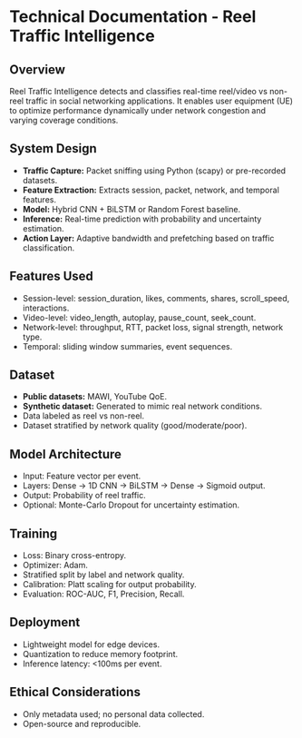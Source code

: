 # Technical Documentation - Reel Traffic Intelligence

## Overview
Reel Traffic Intelligence detects and classifies real-time reel/video vs non-reel traffic in social networking applications. It enables user equipment (UE) to optimize performance dynamically under network congestion and varying coverage conditions.

## System Design
- **Traffic Capture:** Packet sniffing using Python (scapy) or pre-recorded datasets.
- **Feature Extraction:** Extracts session, packet, network, and temporal features.
- **Model:** Hybrid CNN + BiLSTM or Random Forest baseline.
- **Inference:** Real-time prediction with probability and uncertainty estimation.
- **Action Layer:** Adaptive bandwidth and prefetching based on traffic classification.

## Features Used
- Session-level: session_duration, likes, comments, shares, scroll_speed, interactions.
- Video-level: video_length, autoplay, pause_count, seek_count.
- Network-level: throughput, RTT, packet loss, signal strength, network type.
- Temporal: sliding window summaries, event sequences.

## Dataset
- **Public datasets:** MAWI, YouTube QoE.
- **Synthetic dataset:** Generated to mimic real network conditions.
- Data labeled as reel vs non-reel.
- Dataset stratified by network quality (good/moderate/poor).

## Model Architecture
- Input: Feature vector per event.
- Layers: Dense → 1D CNN → BiLSTM → Dense → Sigmoid output.
- Output: Probability of reel traffic.
- Optional: Monte-Carlo Dropout for uncertainty estimation.

## Training
- Loss: Binary cross-entropy.
- Optimizer: Adam.
- Stratified split by label and network quality.
- Calibration: Platt scaling for output probability.
- Evaluation: ROC-AUC, F1, Precision, Recall.

## Deployment
- Lightweight model for edge devices.
- Quantization to reduce memory footprint.
- Inference latency: <100ms per event.

## Ethical Considerations
- Only metadata used; no personal data collected.
- Open-source and reproducible.
